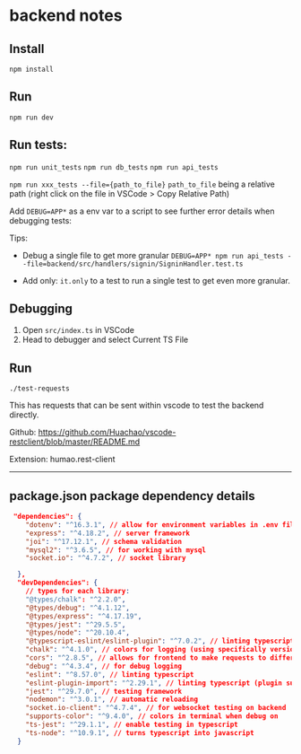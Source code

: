 # backend notes

## Install

`npm install`

## Run

`npm run dev`

## Run tests:

`npm run unit_tests`
`npm run db_tests`
`npm run api_tests`

`npm run xxx_tests --file={path_to_file}` `path_to_file` being a relative path (right click on the file in VSCode > Copy Relative Path)

Add `DEBUG=APP*` as a env var to a script to see further error details when debugging tests:

Tips:

- Debug a single file to get more granular
  `DEBUG=APP* npm run api_tests --file=backend/src/handlers/signin/SigninHandler.test.ts`

- Add only: `it.only` to a test to run a single test to get even more granular.

## Debugging

1. Open `src/index.ts` in VSCode
2. Head to debugger and select Current TS File

## Run

`./test-requests`

This has requests that can be sent within vscode to test the backend directly.

Github: https://github.com/Huachao/vscode-restclient/blob/master/README.md

Extension: humao.rest-client

---

## package.json package dependency details

```json
 "dependencies": {
    "dotenv": "^16.3.1", // allow for environment variables in .env file
    "express": "^4.18.2", // server framework
    "joi": "^17.12.1", // schema validation
    "mysql2": "^3.6.5", // for working with mysql
    "socket.io": "^4.7.2", // socket library

  },
  "devDependencies": {
    // types for each library:
    "@types/chalk": "^2.2.0",
    "@types/debug": "^4.1.12",
    "@types/express": "^4.17.19",
    "@types/jest": "^29.5.5",
    "@types/node": "^20.10.4",
    "@typescript-eslint/eslint-plugin": "^7.0.2", // linting typescript files
    "chalk": "^4.1.0", // colors for logging (using specifically version 4 for typescript)
    "cors": "^2.8.5", // allows for frontend to make requests to different servers other than the original server hosting the app
    "debug": "^4.3.4", // for debug logging
    "eslint": "^8.57.0", // linting typescript
    "eslint-plugin-import": "^2.29.1", // linting typescript (plugin support like no default exports)
    "jest": "^29.7.0", // testing framework
    "nodemon": "^3.0.1", // automatic reloading
    "socket.io-client": "^4.7.4", // for websocket testing on backend
    "supports-color": "^9.4.0", // colors in terminal when debug on
    "ts-jest": "^29.1.1", // enable testing in typescript
    "ts-node": "^10.9.1", // turns typescript into javascript
  }
```
